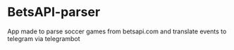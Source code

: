 # BetsAPI-parser
App made to parse soccer games from betsapi.com and translate events to telegram via telegrambot 
